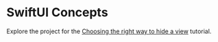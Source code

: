 # SwiftUI Concepts

Explore the project for the [Choosing the right way to hide a view](https://developer.apple.com/tutorials/swiftui-concepts/choosing-the-right-way-to-hide-a-view) tutorial.

